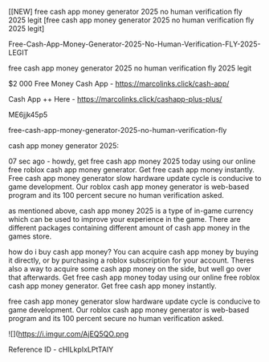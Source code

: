 [[NEW] free cash app money generator 2025 no human verification fly 2025 legit [free cash app money generator 2025 no human verification fly 2025 legit]

Free-Cash-App-Money-Generator-2025-No-Human-Verification-FLY-2025-LEGIT

free cash app money generator 2025 no human verification fly 2025 legit

$2 000 Free Money Cash App -  https://marcolinks.click/cash-app/

Cash App ++ Here - https://marcolinks.click/cashapp-plus-plus/

ME6jjk45p5

free-cash-app-money-generator-2025-no-human-verification-fly

cash app money generator 2025:

07 sec ago - howdy, get free cash app money 2025 today using our online free roblox cash app money generator. Get free cash app money instantly. Free cash app money generator slow hardware update cycle is conducive to game development. Our roblox cash app money generator is web-based program and its 100 percent secure no human verification asked.

as mentioned above, cash app money 2025 is a type of in-game currency which can be used to improve your experience in the game. There are different packages containing different amount of cash app money in the games store.

how do i buy cash app money? You can acquire cash app money by buying it directly, or by purchasing a roblox subscription for your account. Theres also a way to acquire some cash app money on the side, but well go over that afterwards. Get free cash app money today using our online free roblox cash app money generator. Get free cash app money instantly.

free cash app money generator slow hardware update cycle is conducive to game development. Our roblox cash app money generator is web-based program and its 100 percent secure no human verification asked.

![](https://i.imgur.com/AjEQ5QO.png

Reference ID - cHILkpIxLPtTAIY